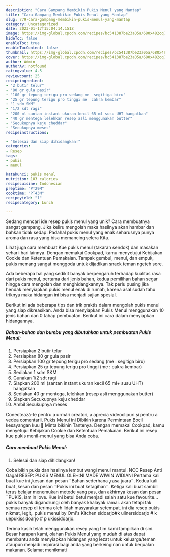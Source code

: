 ```yaml
---
description: "Cara Gampang Membikin Pukis Menul yang Mantap"
title: "Cara Gampang Membikin Pukis Menul yang Mantap"
slug: 779-cara-gampang-membikin-pukis-menul-yang-mantap
category: Uncategorized
date: 2023-01-17T15:04:14.151Z
image: https://img-global.cpcdn.com/recipes/bc541387be23a05a/680x482cq70/pukis-menul-foto-resep-utama.jpg
hideToc: false
enableToc: true
enableTocContent: false
thumbnail: https://img-global.cpcdn.com/recipes/bc541387be23a05a/680x482cq70/pukis-menul-foto-resep-utama.jpg
cover: https://img-global.cpcdn.com/recipes/bc541387be23a05a/680x482cq70/pukis-menul-foto-resep-utama.jpg
author: Admin
authorAv: notfound
ratingvalue: 4.5
reviewcount: 25
recipeingredient:
- "2 butir telur"
- "80 gr gula pasir"
- "100 gr tepung terigu pro sedang me  segitiga biru"
- "25 gr tepung terigu pro tinggi me  cakra kembar"
- "1 sdm SKM"
- "1/2 sdt ragi"
- "200 ml santan instant ukuran kecil 65 ml susu UHT hangatkan"
- "40 gr mentega lelehkan resep asli menggunakan butter"
- "Secukupnya keju cheddar"
- "Secukupnya meses"
recipeinstructions:

- "Selesai dan siap dihidangkan!"
categories:
- Resep
tags:
- pukis
- menul

katakunci: pukis menul 
nutrition: 103 calories
recipecuisine: Indonesian
preptime: "PT29M"
cooktime: "PT43M"
recipeyield: "1"
recipecategory: Lunch

---
```





Sedang mencari ide resep pukis menul yang unik? Cara membuatnya sangat gampang. Jika keliru mengolah maka hasilnya akan hambar dan bahkan tidak sedap. Padahal pukis menul yang enak seharusnya punya aroma dan rasa yang bisa memancing selera Kita.





Lihat juga cara membuat Kue pukis menul (takaran sendok) dan masakan sehari-hari lainnya. Dengan memakai Cookpad, kamu menyetujui Kebijakan Cookie dan Ketentuan Pemakaian. Tampak gembul, menul, dan empuk, pukis memang sangat menggoda untuk dijadikan snack teman ngeteh sore.

Ada beberapa hal yang sedikit banyak berpengaruh terhadap kualitas rasa dari pukis menul, pertama dari jenis bahan, kedua pemilihan bahan segar hingga cara mengolah dan menghidangkannya. Tak perlu pusing jika hendak menyiapkan pukis menul enak di rumah, karena asal sudah tahu triknya maka hidangan ini bisa menjadi sajian spesial.






Berikut ini ada beberapa tips dan trik praktis dalam mengolah pukis menul yang siap dikreasikan. Anda bisa menyiapkan Pukis Menul menggunakan 10 jenis bahan dan 0 tahap pembuatan. Berikut ini cara dalam menyiapkan hidangannya.

<!--inarticleads1-->

##### Bahan-bahan dan bumbu yang dibutuhkan untuk pembuatan Pukis Menul:

1. Persiapkan 2 butir telur
1. Persiapkan 80 gr gula pasir
1. Persiapkan 100 gr tepung terigu pro sedang (me : segitiga biru)
1. Persiapkan 25 gr tepung terigu pro tinggi (me : cakra kembar)
1. Sediakan 1 sdm SKM
1. Gunakan 1/2 sdt ragi
1. Siapkan 200 ml (santan instant ukuran kecil 65 ml+ susu UHT) hangatkan
1. Sediakan 40 gr mentega, lelehkan (resep asli menggunakan butter)
1. Siapkan Secukupnya keju cheddar
1. Ambil Secukupnya meses


Conectează-te pentru a urmări creatori, a aprecia videoclipuri și pentru a vedea comentarii. Pukis Menul ini Dibikin karena Permintaan Bocil kesayangan kuu 🙂 Minta bikinin Tantenya. Dengan memakai Cookpad, kamu menyetujui Kebijakan Cookie dan Ketentuan Pemakaian. Berikut ini resep kue pukis menil-menul yang bisa Anda coba. 

<!--inarticleads2-->

##### Cara membuat Pukis Menul:


1. Selesai dan siap dihidangkan!

Coba bikin pukis dan hasilnya lembut wangi menul mantul. NCC Resep Anti Gagal RESEP: PUKIS MENUL OLEH:NI MADE WIWIN WIDIANI Pertama kali buat kue ini ,kesan dan pesan ¨Bahan sederhana ,rasa juara¨. Kedua kali buat ,kesan dan pesan ¨Pukis ini buat ketagihan¨. Ketiga kali buat sambil terus belajar menemukan metode yang pas, dan akhirnya kesan dan pesan ¨PUKIS, iam in love. Kue ini betul betul menjadi salah satu kue favourite… pukis banyak digandrungi oleh banyak khalayak ramai. akan tetapi tak semua resep di terima oleh lidah masyarakar setempat. ini dia resep pukis nikmat, legit,. pukis menul by Omi&#39;s Kitchen sidoarjo#k ulinersidoarjo # k uepukissidoarjo # p ukissidoarjo. 

Terima kasih telah menggunakan resep yang tim kami tampilkan di sini. Besar harapan kami, olahan Pukis Menul yang mudah di atas dapat membantu anda menyiapkan hidangan yang lezat untuk keluarga/teman ataupun menjadi inspirasi bagi anda yang berkeinginan untuk berjualan makanan. Selamat menikmati
